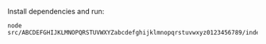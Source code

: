 Install dependencies and run:

```shell
node src/ABCDEFGHIJKLMNOPQRSTUVWXYZabcdefghijklmnopqrstuvwxyz0123456789/index.mjs
```
